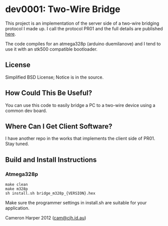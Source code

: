 # dev0001: Two-Wire Bridge

This project is an implementation of the server side of a two-wire bridging protocol I made up. I call the protocol PR01 and the full details are published [here](doc/doc0002-0.02.pdf).

The code compiles for an atmega328p (arduino duemilanove) and I tend to use it with an stk500 compatible bootloader.

## License
Simplified BSD License; Notice is in the source.

## How Could This Be Useful?
You can use this code to easily bridge a PC to a two-wire device using a common dev board.

## Where Can I Get Client Software?
I have another repo in the works that implements the client side of PR01. Stay tuned.

## Build and Install Instructions
### Atmega328p
    make clean
    make m328p
    sh install.sh bridge_m328p_{VERSION}.hex
Make sure the programmer settings in install.sh are suitable for your application.

Cameron Harper 2012
(cam@cjh.id.au) 

